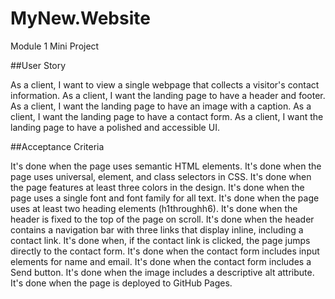 # MyNew.Website
Module 1 Mini Project

##User Story

As a client, I want to view a single webpage that collects a visitor's contact information.
As a client, I want the landing page to have a header and footer.
As a client, I want the landing page to have an image with a caption.
As a client, I want the landing page to have a contact form.
As a client, I want the landing page to have a polished and accessible UI.

##Acceptance Criteria

It's done when the page uses semantic HTML elements.
It's done when the page uses universal, element, and class selectors in CSS.
It's done when the page features at least three colors in the design.
It's done when the page uses a single font and font family for all text.
It's done when the page uses at least two heading elements (h1throughh6).
It's done when the header is fixed to the top of the page on scroll.
It's done when the header contains a navigation bar with three links that display inline, including a contact link.
It's done when, if the contact link is clicked, the page jumps directly to the contact form.
It's done when the contact form includes input elements for name and email.
It's done when the contact form includes a Send button.
It's done when the image includes a descriptive alt attribute.
It's done when the page is deployed to GitHub Pages.
